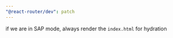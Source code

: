 ```yaml
---
"@react-router/dev": patch
---
```


if we are in SAP mode, always render the `index.html` for hydration
